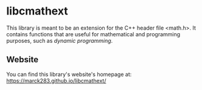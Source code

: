# libcmathext

This library is meant to be an extension for the C++ header file <math.h>. It contains functions that are useful for mathematical and programming purposes, such as _dynamic programming_.

## Website

You can find this library's website's homepage at:  https://marck283.github.io/libcmathext/
